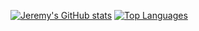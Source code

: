[![Jeremy's GitHub stats](https://github-readme-stats.vercel.app/api?username=jeremy60607)](https://github.com/anuraghazra/github-readme-stats)
[![Top Languages](https://github-readme-stats.vercel.app/api/top-langs/?username=jeremy60607)](https://github.com/anuraghazra/github-readme-stats)


